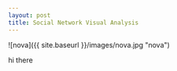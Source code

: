 ```yaml
---
layout: post
title: Social Network Visual Analysis
---
```


![nova]({{ site.baseurl }}/images/nova.jpg "nova")

hi there
